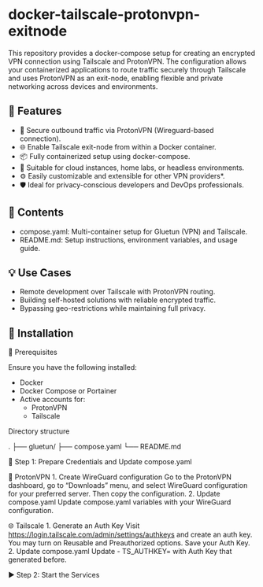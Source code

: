 # docker-tailscale-protonvpn-exitnode
This repository provides a docker-compose setup for creating an encrypted VPN connection using Tailscale and ProtonVPN. The configuration allows your containerized applications to route traffic securely through Tailscale and uses ProtonVPN as an exit-node, enabling flexible and private networking across devices and environments.

## 🔧 Features

- 🔐 Secure outbound traffic via ProtonVPN (Wireguard-based connection).
- 🌐 Enable Tailscale exit-node from within a Docker container.
- 📦 Fully containerized setup using docker-compose.
- 🧩 Suitable for cloud instances, home labs, or headless environments.
- ⚙️ Easily customizable and extensible for other VPN providers*.
- 🛡️ Ideal for privacy-conscious developers and DevOps professionals.


## 📁 Contents

- compose.yaml: Multi-container setup for Gluetun (VPN) and Tailscale.
- README.md: Setup instructions, environment variables, and usage guide.


## 💡 Use Cases

- Remote development over Tailscale with ProtonVPN routing.
- Building self-hosted solutions with reliable encrypted traffic.
- Bypassing geo-restrictions while maintaining full privacy.

## 🚀 Installation

🧰 Prerequisites

Ensure you have the following installed:
- Docker
- Docker Compose or Portainer
- Active accounts for:
  - ProtonVPN
  - Tailscale

Directory structure

.
├── gluetun/
├── compose.yaml
└── README.md

🔑 Step 1: Prepare Credentials and Update compose.yaml

🔐 ProtonVPN
	1.	Create WireGuard configuration
Go to the ProtonVPN dashboard, go to “Downloads” menu, and select WireGuard configuration for your preferred server. Then copy the configuration.
	2.	Update compose.yaml
Update compose.yaml variables with your WireGuard configuration.

🌐 Tailscale
	1.	Generate an Auth Key
Visit https://login.tailscale.com/admin/settings/authkeys and create an auth key. You may turn on Reusable and Preauthorized options. Save your Auth Key.
	2.	Update compose.yaml
 Update - TS_AUTHKEY= with Auth Key that generated before.

▶️ Step 2: Start the Services
